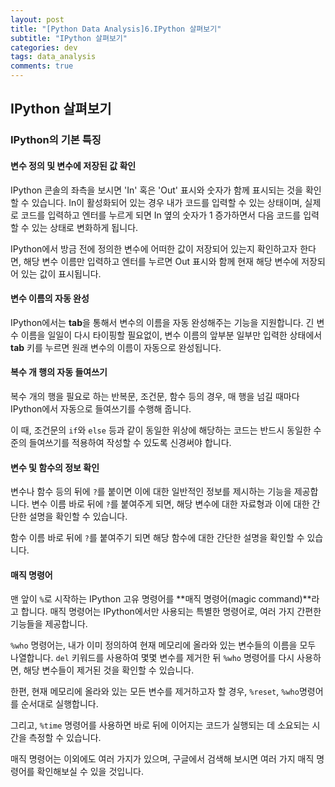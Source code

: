 ```yaml
---
layout: post
title: "[Python Data Analysis]6.IPython 살펴보기"
subtitle: "IPython 살펴보기"
categories: dev
tags: data_analysis
comments: true
---
```


## IPython 살펴보기

### IPython의 기본 특징

#### 변수 정의 및 변수에 저장된 값 확인

IPython 콘솔의 좌측을 보시면 'In' 혹은 'Out' 표시와 숫자가 함께 표시되는 것을 확인할 수 있습니다. In이 활성화되어 있는 경우 내가 코드를 입력할 수 있는 상태이며, 실제로 코드를 입력하고 엔터를 누르게 되면 In 옆의 숫자가 1 증가하면서 다음 코드를 입력할 수 있는 상태로 변화하게 됩니다.


IPython에서 방금 전에 정의한 변수에 어떠한 값이 저장되어 있는지 확인하고자 한다면, 해당 변수 이름만 입력하고 엔터를 누르면 Out 표시와 함께 현재 해당 변수에 저장되어 있는 값이 표시됩니다.


#### 변수 이름의 자동 완성

IPython에서는 **tab**을 통해서 변수의 이름을 자동 완성해주는 기능을 지원합니다. 긴 변수 이름을 일일이 다시 타이핑할 필요없이, 변수 이름의 앞부분 일부만 입력한 상태에서 **tab** 키를 누르면 원래 변수의 이름이 자동으로 완성됩니다.


#### 복수 개 행의 자동 들여쓰기

복수 개의 행을 필요로 하는 반복문, 조건문, 함수 등의 경우, 매 행을 넘길 때마다 IPython에서 자동으로 들여쓰기를 수행해 줍니다.


이 때, 조건문의 `if`와 `else` 등과 같이 동일한 위상에 해당하는 코드는 반드시 동일한 수준의 들여쓰기를 적용하여 작성할 수 있도록 신경써야 합니다.


#### 변수 및 함수의 정보 확인

변수나 함수 등의 뒤에 `?`를 붙이면 이에 대한 일반적인 정보를 제시하는 기능을 제공합니다. 변수 이름 바로 뒤에 `?`를 붙여주게 되면, 해당 변수에 대한 자료형과 이에 대한 간단한 설명을 확인할 수 있습니다.


함수 이름 바로 뒤에 `?`를 붙여주기 되면 해당 함수에 대한 간단한 설명을 확인할 수 있습니다.


#### 매직 명령어

맨 앞이 `%`로 시작하는 IPython 고유 명령어를 **매직 명령어(magic command)**라고 합니다. 매직 명령어는 IPython에서만 사용되는 특별한 명령어로, 여러 가지 간편한 기능들을 제공합니다.


`%who` 명령어는, 내가 이미 정의하여 현재 메모리에 올라와 있는 변수들의 이름을 모두 나열합니다. `del` 키워드를 사용하여 몇몇 변수를 제거한 뒤 `%who` 명령어를 다시 사용하면, 해당 변수들이 제거된 것을 확인할 수 있습니다.


한편, 현재 메모리에 올라와 있는 모든 변수를 제거하고자 할 경우, `%reset`, `%who`명령어를 순서대로 실행합니다.


그리고, `%time` 명령어를 사용하면 바로 뒤에 이어지는 코드가 실행되는 데 소요되는 시간을 측정할 수 있습니다.


매직 명령어는 이외에도 여러 가지가 있으며, 구글에서 검색해 보시면 여러 가지 매직 명령어를 확인해보실 수 있을 것입니다.